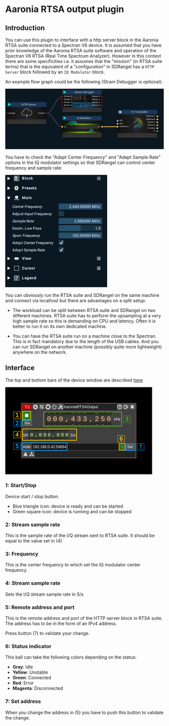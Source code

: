 <h1>Aaronia RTSA output plugin</h1>

<h2>Introduction</h2>

You can use this plugin to interface with a http server block in the Aaronia RTSA suite connected to a Spectran V6 device. It is assumed that you have prior knowledge of the Aaronia RTSA suite software and operation of the Spectran V6 RTSA (Real Time Spectrum Analyzer). However in this context there are some specificities i.e. it assumes that the "mission" (in RTSA suite terms) that is the equivalent of a "configuration" in SDRangel has a `HTTP Server` block followed by an `IQ Modulator` block.

An example flow graph could be the following (Stram Debugger is optional):

![Aaronia RTSA Tx flowgraph](../../../doc/img/aaronia_http_tx.jpg)

You have to check the "Adapt Center Frequency" and "Adapt Sample Rate" options in the IQ modulator settings so that SDRangel can control center frequency and sample rate:

![Aaronia RTSA Tx IQMod settings](../../../doc/img/aaronia_http_tx_iqmod.jpg)

You can obviously run the RTSA suite and SDRangel on the same machine and connect via localhost but there are advantages on a split setup:

  - The workload can be split between RTSA suite and SDRangel on two different machines. RTSA suite has to perform the upsampling at a very high sample rate so this is demanding on CPU and latency. Often it is better to run it on its own dedicated machine.

  - You can have the RTSA suite run on a machine close to the Spectran. This is in fact mandatory due to the length of the USB cables. And you can run SDRangel on another machine (possibly quite more lightweight) anywhere on the network.

<h2>Interface</h2>

The top and bottom bars of the device window are described [here](../../../sdrgui/device/readme.md)

![Aaronia RTSA output plugin GUI](../../../doc/img/AaroniaRTSAOutput.png)

<h3>1: Start/Stop</h3>

Device start / stop button.

  - Blue triangle icon: device is ready and can be started
  - Green square icon: device is running and can be stopped

<h3>2: Stream sample rate</h3>

This is the sample rate of the I/Q stream sent to RTSA suite. It should be equal to the value set in (4)

<h3>3: Frequency</h3>

This is the center frequency to which set the IQ modulator center frequency.

<h3>4: Stream sample rate</h3>

Sets the I/Q stream sample rate in S/s

<h3>5: Remote address and port</h3>

This is the remote address and port of the HTTP server block in RTSA suite. The address has to be in the form of an IPv4 address.

Press button (7) to validate your change.

<h3>6: Status indicator</h3>

This ball can take the following colors depending on the status:

 * **Gray**: Idle
 * **Yellow**: Unstable
 * **Green**: Connected
 * **Red**: Error
 * **Magenta**: Disconnected

<h3>7: Set address</h3>

When you change the address in (5) you have to push this button to validate the change.
